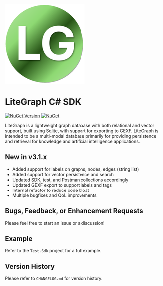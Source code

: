 <img src="https://github.com/jchristn/LiteGraph/blob/main/assets/favicon.png" width="256" height="256">

# LiteGraph C# SDK

[![NuGet Version](https://img.shields.io/nuget/v/LiteGraph.Sdk.svg?style=flat)](https://www.nuget.org/packages/LiteGraph.Sdk/) [![NuGet](https://img.shields.io/nuget/dt/LiteGraph.Sdk.svg)](https://www.nuget.org/packages/LiteGraph.Sdk) 

LiteGraph is a lightweight graph database with both relational and vector support, built using Sqlite, with support for exporting to GEXF.  LiteGraph is intended to be a multi-modal database primarily for providing persistence and retrieval for knowledge and artificial intelligence applications.

## New in v3.1.x

- Added support for labels on graphs, nodes, edges (string list)
- Added support for vector persistence and search
- Updated SDK, test, and Postman collections accordingly
- Updated GEXF export to support labels and tags
- Internal refactor to reduce code bloat
- Multiple bugfixes and QoL improvements

## Bugs, Feedback, or Enhancement Requests

Please feel free to start an issue or a discussion!

## Example

Refer to the `Test.Sdk` project for a full example.

## Version History

Please refer to ```CHANGELOG.md``` for version history.

